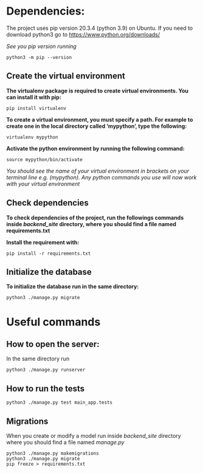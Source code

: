 # Dependencies:
The project uses pip version 20.3.4 (python 3.9) on Ubuntu. If you need to download python3 go to https://www.python.org/downloads/

*See you pip version running*

    python3 -m pip --version

## Create the virtual environment

**The virtualenv package is required to create virtual environments. You can install it with pip:**

    pip install virtualenv

**To create a virtual environment, you must specify a path. For example to create one in the local directory called ‘mypython’, type the following:**

    virtualenv mypython

**Activate the python environment by running the following command:**

    source mypython/bin/activate

*You should see the name of your virtual environment in brackets on your terminal line e.g. (mypython).
Any python commands you use will now work with your virtual environment*

## Check dependencies
**To check dependencies of the project, run the followings commands inside *backend_site* directory, where you should find a file named __requirements.txt__**

**Install the requirement with:**  

    pip install -r requirements.txt


## Initialize the database
**To initialize the database run in the same directory:**

    python3 ./manage.py migrate


# Useful commands
## How to open the server:

In the same directory run

    python3 ./manage.py runserver

## How to run the tests

    python3 ./manage.py test main_app.tests

## Migrations
When you create or modify a model run inside *backend_site* directory where you should find a file named *manage.py*

    python3 ./manage.py makemigrations
    python3 ./manage.py migrate
    pip freeze > requirements.txt
